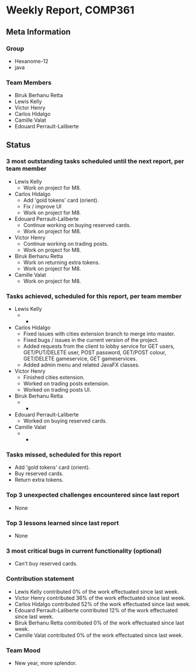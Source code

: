 # Weekly Report, COMP361

## Meta Information

### Group

 * Hexanome-12
 * java

### Team Members

 * Biruk Berhanu Retta
 * Lewis Kelly
 * Victor Henry
 * Carlos Hidalgo
 * Camille Valat
 * Edouard Perrault-Laliberte

## Status

### 3 most outstanding tasks scheduled until the next report, per team member

 * Lewis Kelly
   * Work on project for M8.
 * Carlos Hidalgo
   * Add 'gold tokens' card (orient).
   * Fix / improve UI
   * Work on project for M8.
 * Edouard Perrault-Laliberte
   * Continue working on buying reserved cards.
   * Work on project for M8.
 * Victor Henry
   * Continue working on trading posts.
   * Work on project for M8.
 * Biruk Berhanu Retta
   * Work on returning extra tokens.
   * Work on project for M8.
 * Camille Valat
   * Work on project for M8.

### Tasks achieved, scheduled for this report, per team member

 * Lewis Kelly
   * -
 * Carlos Hidalgo
   * Fixed issues with cities extension branch to merge into master.
   * Fixed bugs / issues in the current version of the project.
   * Added requests from the client to lobby service for GET users, GET/PUT/DELETE user,  POST password, GET/POST colour, GET/DELETE gameservice, GET gameservices.
   * Added admin menu and related JavaFX classes.
 * Victor Henry
   * Finished cities extension.
   * Worked on trading posts extension.
   * Worked on trading posts UI.
 * Biruk Berhanu Retta
   * -
 * Edouard Perrault-Laliberte
   * Worked on buying reserved cards.
 * Camille Valat
   * -

### Tasks missed, scheduled for this report

 * Add 'gold tokens' card (orient).
 * Buy reserved cards.
 * Return extra tokens.

### Top 3 unexpected challenges encountered since last report

 * None

### Top 3 lessons learned since last report

 * None

### 3 most critical bugs in current functionality (optional)

 * Can't buy reserved cards.

### Contribution statement

 * Lewis Kelly contributed 0% of the work effectuated since last week.
 * Victor Henry contributed 36% of the work effectuated since last week.
 * Carlos Hidalgo contributed 52% of the work effectuated since last week.
 * Edouard Perrault-Laliberte contributed 12% of the work effectuated since last week.
 * Biruk Berhanu Retta contributed 0% of the work effectuated since last week.
 * Camille Valat contributed 0% of the work effectuated since last week.

### Team Mood

 * New year, more splendor.

